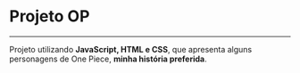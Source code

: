 # Projeto OP
***
Projeto utilizando __JavaScript, HTML e CSS__, que apresenta alguns personagens de One Piece, __minha história preferida__.
